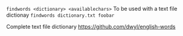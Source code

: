
`findwords <dictionary> <availablechars>`
To be used with a text file dictionay `findwords dictionary.txt foobar`

Complete text file dictionary
https://github.com/dwyl/english-words